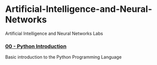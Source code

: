 # Artificial-Intelligence-and-Neural-Networks
Artificial Intelligence and Neural Networks Labs

### [00 - Python Introduction](00-Python-Introduction%2FPython-Introduction.ipynb)
Basic introduction to the Python Programming Language 
